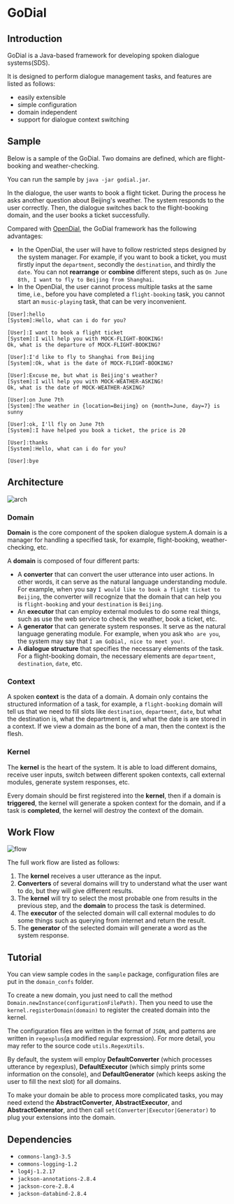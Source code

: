 # GoDial

## Introduction

GoDial is a Java-based framework for developing spoken dialogue systems(SDS).

It is designed to perform dialogue management tasks, and features are listed as follows:

- easily extensible
- simple configuration
- domain independent
- support for dialogue context switching

## Sample

Below is a sample of the GoDial. Two domains are defined, which are flight-booking and weather-checking.

You can run the sample by `java -jar godial.jar`.

In the dialogue, the user wants to book a flight ticket. During the process he asks another question about Beijing's weather. The system responds to the user correctly. Then, the dialogue switches back to the flight-booking domain, and the user books a ticket successfully.

Compared with [OpenDial](http://www.opendial-toolkit.net/), the GoDial framework has the following advantages:

- In the OpenDial, the user will have to follow restricted steps designed by the system manager. For example, if you want to book a ticket, you must firstly input the `department`, secondly the `destination`, and thirdly the `date`. You can not **rearrange** or **combine** different steps, such as `On June 8th, I want to fly to Beijing from Shanghai`.
- In the OpenDial, the user cannot process multiple tasks at the same time, i.e., before you have completed a `flight-booking` task, you cannot start an `music-playing` task, that can be very inconvenient.


```
[User]:hello
[System]:Hello, what can i do for you?

[User]:I want to book a flight ticket
[System]:I will help you with MOCK-FLIGHT-BOOKING!
Ok, what is the departure of MOCK-FLIGHT-BOOKING?

[User]:I'd like to fly to Shanghai from Beijing
[System]:Ok, what is the date of MOCK-FLIGHT-BOOKING?

[User]:Excuse me, but what is Beijing's weather?
[System]:I will help you with MOCK-WEATHER-ASKING!
Ok, what is the date of MOCK-WEATHER-ASKING?

[User]:on June 7th
[System]:The weather in {location=Beijing} on {month=June, day=7} is sunny

[User]:ok, I'll fly on June 7th
[System]:I have helped you book a ticket, the price is 20

[User]:thanks
[System]:Hello, what can i do for you?

[User]:bye
```


## Architecture

![arch](https://cloud.githubusercontent.com/assets/6239743/19806419/51ba256a-9d4d-11e6-8f62-1715bd3bdb0e.png)

### Domain

**Domain** is the core component of the spoken dialogue system.A domain is a manager for handling a specified task, for example, flight-booking, weather-checking, etc.

A **domain** is composed of four different parts:

- A **converter** that can convert the user utterance into user actions. In other words, it can serve as the natural language understanding module. For example, when you say `I would like to book a flight ticket to Beijing`, the converter will recognize that the domain that can help you is `flight-booking` and your `destination` is `Beijing`.
- An **executor** that can employ external modules to do some real things, such as use the web service to check the weather, book a ticket, etc.
- A **generator** that can generate system responses. It serve as the natural language generating module. For example, when you ask `Who are you`, the system may say that `I am GoDial, nice to meet you!`.
- A **dialogue structure** that specifies the necessary elements of the task. For a flight-booking domain, the necessary elements are `department`, `destination`, `date`, etc.

### Context

A spoken **context** is the data of a domain. A domain only contains the structured information of a task, for example, a `flight-booking` domain will tell us that we need to fill slots like `destination`, `department`, `date`, but what the destination is, what the department is, and what the date is are stored in a context. If we view a domain as the bone of a man, then the context is the flesh.

### Kernel

The **kernel** is the heart of the system. It is able to load different domains, receive user inputs, switch between different spoken contexts, call external modules, generate system responses, etc.

Every domain should be first registered into the **kernel**, then if a domain is **triggered**, the kernel will generate a spoken context for the domain, and if a task is **completed**, the kernel will destroy the context of the domain.



## Work Flow

![flow](https://cloud.githubusercontent.com/assets/6239743/19806380/04e4d668-9d4d-11e6-8b18-9d5eab496f74.png)

The full work flow are listed as follows:

1. The **kernel** receives a user utterance as the input.
2. **Converters** of several domains will try to understand what the user want to do, but they will give different results.
3. The **kernel** will try to select the most probable one from results in the previous step, and the **domain** to process the task is determined.
4. The **executor** of the selected domain will call external modules to do some things such as querying from internet and return the result.
5. The **generator** of the selected domain will generate a word as the system response.


## Tutorial

You can view sample codes in the `sample` package, configuration files are put in the `domain_confs` folder.

To create a new domain, you just need to call the method `Domain.newInstance(configurationFilePath)`. Then you need to use the `kernel.registerDomain(domain)` to register the created domain into the kernel.

The configuration files are written in the format of `JSON`, and patterns are written in `regexplus`(a modified regular expression). For more detail, you may refer to the source code `utils.RegexUtils`.

By default, the system will employ **DefaultConverter** (which processes utterance by regexplus), **DefaultExecutor** (which simply prints some information on the console), and **DefaultGenerator** (which keeps asking the user to fill the next slot) for all domains.

To make your domain be able to process more complicated tasks, you may need extend the **AbstractConverter**, **AbstractExecutor**, and **AbstractGenerator**, and then call `set(Converter|Executor|Generator)` to plug your extensions into the domain.


## Dependencies

- `commons-lang3-3.5`
- `commons-logging-1.2`
- `log4j-1.2.17`
- `jackson-annotations-2.8.4`
- `jackson-core-2.8.4`
- `jackson-databind-2.8.4`
